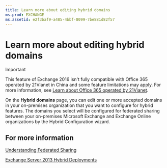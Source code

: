 ```yaml
---
title: Learn more about editing hybrid domains
ms.prod: EXCHANGE
ms.assetid: e2f3baf9-a485-4bbf-8099-7be881d82f57
---
```



# Learn more about editing hybrid domains

> [!IMPORTANT]
> This feature of Exchange 2016 isn't fully compatible with Office 365 operated by 21Vianet in China and some feature limitations may apply. For more information, see  [Learn about Office 365 operated by 21Vianet](https://go.microsoft.com/fwlink/?LinkId=313640). 
  
    
    

On the **Hybrid domains** page, you can edit one or more accepted domains in your on-premises organization that you want to configure for hybrid features. The domains you select will be configured for federated sharing between your on-premises Microsoft Exchange and Exchange Online organizations by the Hybrid Configuration wizard.
## For more information

 [Understanding Federated Sharing](http://technet.microsoft.com/library/09e6732a-4e99-44d0-801d-9463fdc57a9b.aspx)
  
    
    
 [Exchange Server 2013 Hybrid Deployments](http://technet.microsoft.com/library/59e32000-4fcf-417f-a491-f1d8f9aeef9b.aspx)
  
    
    

